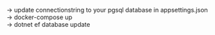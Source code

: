 -> update connectionstring to your pgsql database in appsettings.json </br>
-> docker-compose up</br>
-> dotnet ef database update</br>
